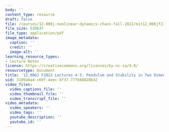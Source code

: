 ```yaml
---
body: ''
content_type: resource
draft: false
file: /courses/12-006j-nonlinear-dynamics-chaos-fall-2022/mit12_006jf22_lec4-5.pdf
file_size: 539637
file_type: application/pdf
image_metadata:
  caption: ''
  credit: ''
  image-alt: ''
learning_resource_types:
- Lecture Notes
license: https://creativecommons.org/licenses/by-nc-sa/4.0/
resourcetype: Document
title: '12.006J F2022 Lectures 4-5: Pendulum and Stability in Two Dimensional Systems'
uid: 3109aba4-c69f-4eec-8f37-77f688828b42
video_files:
  video_captions_file: ''
  video_thumbnail_file: ''
  video_transcript_file: ''
video_metadata:
  video_speakers: ''
  video_tags: ''
  youtube_description: ''
  youtube_id: ''
---
```

